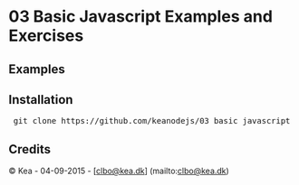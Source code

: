 # 03 Basic Javascript Examples and Exercises   

## Examples

## Installation

<pre> git clone https://github.com/keanodejs/03_basic_javascript_examples_and_exercises.git</pre>

## Credits

&copy; Kea - 04-09-2015 - [clbo@kea.dk]  (mailto:clbo@kea.dk)